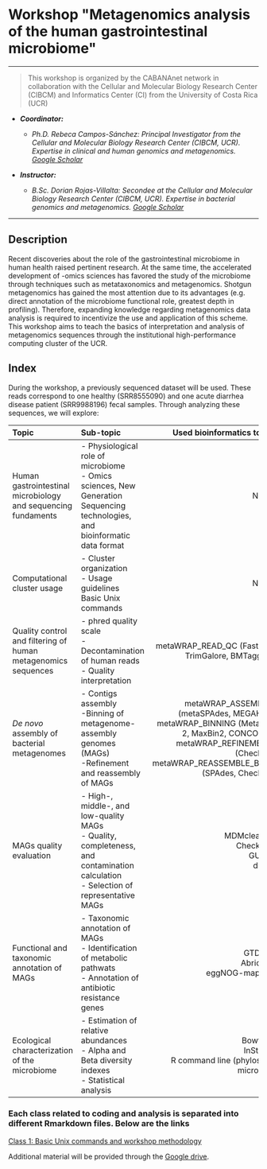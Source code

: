 # Workshop "Metagenomics analysis of the human gastrointestinal microbiome"

- - - -

> This workshop is organized by the CABANAnet network in collaboration with the Cellular and Molecular Biology Research Center (CIBCM) and Informatics Center (CI) from the University of Costa Rica (UCR)

* ***Coordinator:***
  * *Ph.D. Rebeca Campos-Sánchez: Principal Investigator from the Cellular and Molecular Biology Research Center (CIBCM, UCR). Expertise in clinical and human genomics and metagenomics. [Google Scholar](https://scholar.google.com/citations?user=5Jdh-RkAAAAJ&hl=en&oi=ao)*

* ***Instructor:***
  * *B.Sc. Dorian Rojas-Villalta: Secondee at the Cellular and Molecular Biology Research Center (CIBCM, UCR). Expertise in bacterial genomics and metagenomics. [Google Scholar](https://scholar.google.com/citations?user=kyLnECwAAAAJ&hl=en)*

- - - -

## Description

Recent discoveries about the role of the gastrointestinal microbiome in human health raised pertinent research. At the same time, the accelerated development of -omics sciences has favored the study of the microbiome through techniques such as metataxonomics and metagenomics. Shotgun metagenomics has gained the most attention due to its advantages (e.g. direct annotation of the microbiome functional role, greatest depth in profiling). Therefore, expanding knowledge regarding metagenomics data analysis is required to incentivize the use and application of this scheme. This workshop aims to teach the basics of interpretation and analysis of metagenomics sequences through the institutional high-performance computing cluster of the UCR.

## Index

During the workshop, a previously sequenced dataset will be used. These reads correspond to one healthy (SRR8555090) and one acute diarrhea disease patient (SRR9988196) fecal samples. Through analyzing these sequences, we will explore:

Topic | Sub-topic | Used bioinformatics tools
:------|:--------|--------:
Human gastrointestinal microbiology and sequencing fundaments|- Physiological role of microbiome <br>- Omics sciences, New Generation Sequencing technologies, and bioinformatic data format|None
Computational cluster usage|- Cluster organization<br>- Usage guidelines<br> Basic Unix commands|None
Quality control and filtering of human metagenomics sequences|- phred quality scale<br>- Decontamination of human reads<br>- Quality interpretation|metaWRAP_READ_QC (FastQC, TrimGalore, BMTagger)
_De novo_ assembly of bacterial metagenomes|- Contigs assembly<br>-Binning of metagenome-assembly genomes (MAGs)<br>-Refinement and reassembly of MAGs|metaWRAP_ASSEMBLY (metaSPAdes, MEGAHIT)<br>metaWRAP_BINNING (MetaBat 2, MaxBin2, CONCOCT)<br>metaWRAP_REFINEMENT (CheckM)<br>metaWRAP_REASSEMBLE_BINS (SPAdes, CheckM)
MAGs quality evaluation|- High-, middle-, and low-quality MAGs<br>- Quality, completeness, and contamination calculation<br>- Selection of representative MAGs|MDMcleaner<br>CheckM2<br>GUNC<br>dRep
Functional and taxonomic annotation of MAGs|- Taxonomic annotation of MAGs<br>- Identification of metabolic pathwats<br>- Annotation of antibiotic resistance genes|GTDBtk<br>Abricate<br>eggNOG-mapper
Ecological characterization of the microbiome|- Estimation of relative abundances<br>- Alpha and Beta diversity indexes<br>- Statistical analysis|Bowtie2<br>InStrain<br>R command line (phyloseq, microviz)

### Each class related to coding and analysis is separated into different Rmarkdown files. Below are the links


[Class 1: Basic Unix commands and workshop methodology](docs/Class_1/Class1.md)

Additional material will be provided through the [Google drive](https://drive.google.com/drive/folders/1GJg8bVriWXvrmJ6LAp1R9m4SdZDVOEXl?usp=sharing).
